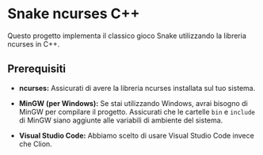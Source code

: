 # Snake ncurses C++

Questo progetto implementa il classico gioco Snake utilizzando la libreria ncurses in C++.

## Prerequisiti

* **ncurses:** Assicurati di avere la libreria ncurses installata sul tuo sistema.

* **MinGW (per Windows):** Se stai utilizzando Windows, avrai bisogno di MinGW per compilare il progetto. Assicurati che le cartelle `bin` e `include` di MinGW siano aggiunte alle variabili di ambiente del sistema.

* **Visual Studio Code:** Abbiamo scelto di usare Visual Studio Code invece che Clion.
